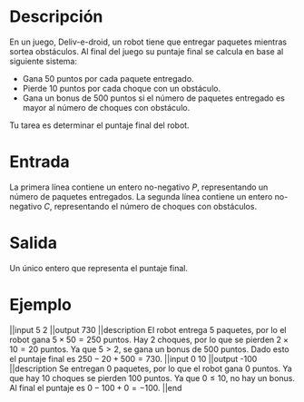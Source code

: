 # Descripción

En un juego, Deliv-e-droid, un robot tiene que entregar paquetes mientras sortea obstáculos. Al final del juego su puntaje final se calcula en base al siguiente sistema:

 - Gana 50 puntos por cada paquete entregado.
 - Pierde 10 puntos por cada choque con un obstáculo.
 - Gana un bonus de 500 puntos si el número de paquetes entregado es mayor al número de choques con obstáculo.

Tu tarea es determinar el puntaje final del robot.

# Entrada
La primera línea contiene un entero no-negativo $P$, representando un número de paquetes entregados.
La segunda línea contiene un entero no-negativo $C$, representando el número de choques con obstáculos.

# Salida
Un único entero que representa el puntaje final.

# Ejemplo
||input
5
2
||output
730
||description
El robot entrega 5 paquetes, por lo el robot gana $5 \times 50 = 250$ puntos. Hay 2 choques, por lo que se pierden $2 \times 10 = 20$ puntos. Ya que $5>2$, se gana un bonus de 500 puntos. Dado esto el puntaje final es $250 − 20 + 500 = 730$.
||input
0
10
||output
-100
||description
Se entregan 0 paquetes, por lo que el robot gana 0 puntos. Ya que hay 10 choques se pierden 100 puntos. Ya que $0 \leq 10$, no hay un bonus. Al final el puntaje es
$0 − 100 + 0 = −100$.
||end

